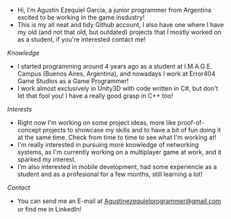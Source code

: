 - Hi, I’m Agustin Ezequiel Garcia, a junior programmer from Argentina excited to be working in the game insdustry!
- This is my all neat and tidy Github account, I also have one where I have my old (and not that old, but outdated) projects that I mostly worked on as a student, if you're interested contact me!

*Knowledge*
- I started programming around 4 years ago as a student at I.M.A.G.E. Campus (Buenos Aires, Argentina), and nowadays I work at Error404 Game Studios as a Game Programmer!
- I work almost exclusively in Unity3D with code written in C#, but don't let that fool you! I have a really good grasp in C++ too!

*Interests*
- Right now I'm working on some project ideas, more like proof-of-concept projects to showcase my skills and to have a bit of fun doing it at the same time. Check from time to time to see what I'm working at!
- I'm really interested in pursuing more knowledge of networking systems, as I'm currently working on a multiplayer game at work, and it sparked my interest.
- I'm also interested in mobile development, had some experiencie as a student and as a profesional for a few months, still learning a lot!

*Contact*
- You can send me an E-mail at Agustinezequielprogrammer@gmail.com or find me in LinkedIn! <a href="https://www.linkedin.com/in/agustin-ezequiel-garcia-junior-game-programmer/"><img height="16" width="16" src="https://unpkg.com/simple-icons@latest/icons/linkedin.svg" /> </a>

<!---
Agustin-E-Garcia/Agustin-E-Garcia is a ✨ special ✨ repository because its `README.md` (this file) appears on your GitHub profile.
You can click the Preview link to take a look at your changes.
--->
